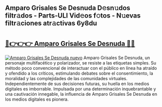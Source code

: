 ## Amparo Grisales Se Desnuda D𝚎sn𝚞dos filtr𝚊dos - Parts-ULI Vid𝚎os f𝚘tos - N𝚞evas filtr𝚊ciones atr𝚊ctivas 6y8du

# <h2><a href="http://mb73yc.tromn.icu/?c=Amparo+Grisales+Se+Desnuda">🔗👉👉👉 Amparo Grisales Se Desnuda 🔗🔗</a></h2>

[![Amparo Grisales Se Desnuda nuevo](https://i.imgur.com/pEAQMta.gif)](http://mb73yc.tromn.icu/?c=Amparo+Grisales+Se+Desnuda)
Amparo Grisales Se Desnuda, un personaje multifacético y polarizador, se resiste a las etiquetas simples. Su método poco convencional de interactuar con el público en línea ha atraído y ofendido a los críticos, estimulando debates sobre el consentimiento, la moralidad y las complejidades de las comunidades virtuales. Independientemente de sus decisiones futuras, su huella en los medios digitales es imborrable. Impulsada por una determinación inquebrantable y una cautivación innegable, la influencia de Amparo Grisales Se Desnuda en los medios digitales es pionera.
